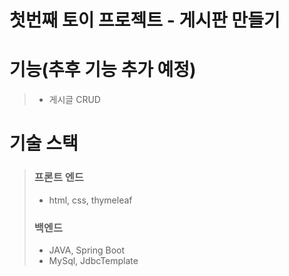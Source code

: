 # 첫번째 토이 프로젝트 - 게시판 만들기 

# 기능(추후 기능 추가 예정)
> - 게시글 CRUD

# 기술 스택
> ### 프론트 엔드 
> - html, css, thymeleaf
> ### 백엔드 
> - JAVA, Spring Boot
> - MySql, JdbcTemplate
